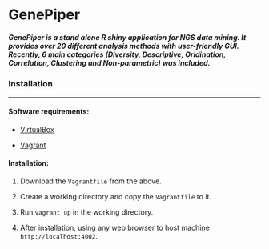 # GenePiper

##### GenePiper is a stand alone R shiny application for NGS data mining. It provides over 20 different analysis methods with user-friendly GUI. Recently, 6 main categories (Diversity, Descriptive, Oridination, Correlation, Clustering and Non-parametric) was included.


### Installation

---

#### Software requirements:

* [VirtualBox](https://www.virtualbox.org/wiki/Downloads)

* [Vagrant](https://www.vagrantup.com)

#### Installation:

1. Download the `Vagrantfile` from the above.

2. Create a working directory and copy the `Vagrantfile` to it.

3. Run `vagrant up` in the working directory.

4. After installation, using any web browser to host machine `http://localhost:4002`.
